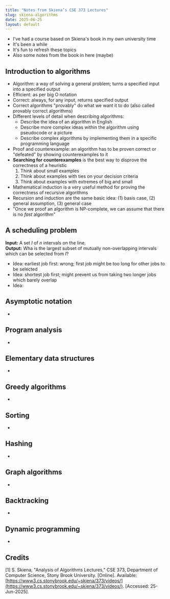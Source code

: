 ```yaml
---
title: "Notes from Skiena’s CSE 373 Lectures"
slug: skiena-algorithms
date: 2025-06-25
layout: default
---
```


- I've had a course based on Skiena's book in my own university time
- It's been a while
- It's fun to refresh these topics
- Also some notes from the book in here (maybe)

## Introduction to algorithms

- Algorithm: a way of solving a general problem; turns a specified input into a specified output
- Efficient: as per big O notation
- Correct: always, for any input, returns specified output
- Correct algorithms "provably" do what we want it to do (also called provably correct algorithms)
- Different levels of detail when describing algorithms:
    - Describe the idea of an algorithm in English
    - Describe more complex ideas within the algorithm using pseudocode or a picture
    - Describe complex algorithms by implementing them in a specific programming language
- Proof and counterexample: an algorithm has to be proven correct or "defeated" by showing counterexamples to it
- **Searching for counterexamples** is the best way to disprove the correctness of a heuristic
    1. Think about small examples
    2. Think about examples with ties on your decision criteria
    3. Think about examples with extremes of big and small
- Mathematical induction is a very useful method for proving the correctness of recursive algorithms
- Recursion and induction are the same basic idea: (1) basis case, (2) general assumption, (3) general case
- "Once we proof an algorithm is NP-complete, we can assume that there is no _fast_ algorithm"

## A scheduling problem

**Input:** A set _I_ of _n_ intervals on the line.<br>
**Output:** Wha is the largest subset of mutually non-overlapping intervals which can be selected from _I_?

- Idea: earliest job first: wrong; first job might be too long for other jobs to be selected
- Idea: shortest job first; might prevent us from taking two longer jobs which barely overlap
- Idea: 

## Asymptotic notation

- 

## Program analysis

- 

## Elementary data structures

- 

## Greedy algorithms

- 

## Sorting

- 

## Hashing

- 

## Graph algorithms

- 

## Backtracking

- 

## Dynamic programming

- 

## Credits

[1] S. Skiena, "Analysis of Algorithms Lectures," CSE 373, Department of Computer Science, Stony Brook University. [Online]. Available: [https://www3.cs.stonybrook.edu/~skiena/373/videos/](https://www3.cs.stonybrook.edu/~skiena/373/videos/). [Accessed: 25-Jun-2025].
